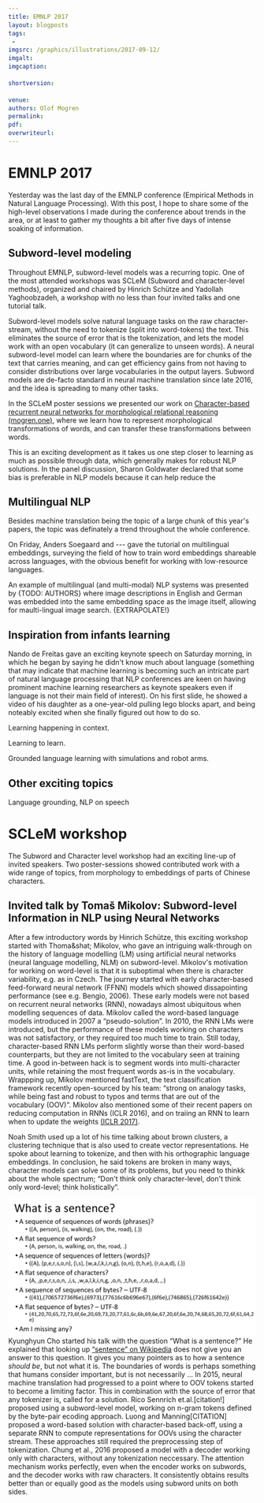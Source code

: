 ```yaml
---
title: EMNLP 2017
layout: blogposts
tags:
 - 
imgsrc: /graphics/illustrations/2017-09-12/
imgalt: 
imgcaption: 

shortversion: 

venue: 
authors: Olof Mogren
permalink:
pdf: 
overwriteurl: 
---
```


# EMNLP 2017

Yesterday was the last day of the EMNLP conference (Empirical Methods in Natural Language Processing).
With this post, I hope to share some of the high-level observations I made during the conference
about trends in the area, or at least to gather my thoughts a bit after five days of intense
soaking of information.

## Subword-level modeling

Throughout EMNLP, subword-level models was a recurring topic. One of the most attended workshops
was SCLeM (Subword and character-level methods), organized and chaired by Hinrich Sch&uuml;tze
and Yadollah Yaghoobzadeh, a workshop with no less than four invited talks and one tutorial talk.

Subword-level models solve natural language tasks on the raw character-stream, without the
need to tokenize (split into word-tokens) the text.
This eliminates the source of error that is the tokenization, and lets the model work
with an open vocabulary (it can generalize to unseen words).
A neural subword-level model can learn where the boundaries are for chunks of
the text that carries meaning, and can get efficiency gains from not having to
consider distributions over large vocabularies in the output layers.
Subword models are de-facto standard in neural machine translation since late 2016,
and the idea is spreading to many other tasks.

In the SCLeM poster sessions we presented our work on
[Character-based recurrent neural networks for morphological relational reasoning (mogren.one)](/publications/2017/character-based/),
where we learn how to represent morphological transformations of words,
and can transfer these transformations between words.

This is an exciting development as it takes us one step closer to learning as
much as possible through data, which generally makes for robust NLP solutions.
In the panel discussion, Sharon Goldwater declared that some bias is preferable in
NLP models because it can help reduce the 

## Multilingual NLP

Besides machine translation being the topic of a large chunk of this year's papers,
the topic was definately a trend throughout the whole conference.

On Friday, Anders Soegaard and --- gave the tutorial on multilingual embeddings,
surveying the field of how to train word embeddings shareable across languages,
with the obvious benefit for working with low-resource languages.

An example of multilingual (and multi-modal) NLP systems was presented by
{TODO: AUTHORS}
where image descriptions in English and German was embedded into the same embedding space
as the image itself, allowing for maulti-lingual image search.
{EXTRAPOLATE!}

## Inspiration from infants learning

Nando de Freitas gave an exciting keynote speech on Saturday morning, in which he began by saying he
didn't know much about language (something that may indicate that machine learning is
becoming such an intricate part of natural language processing that NLP conferences are keen on having
prominent machine learning researchers as keynote speakers even if language is not their main
field of interest). On his first slide, he showed a video of his daughter as a one-year-old
pulling lego blocks apart, and being noteably excited when she finally figured out how to do so.

Learning happening in context.

Learning to learn.

Grounded language learning with simulations and robot arms.

## Other exciting topics

Language grounding, NLP on speech

# SCLeM workshop

The Subword and Character level workshop had an exciting line-up of invited speakers.
Two poster-sessions showed contributed work with a wide range of topics, from
morphology to embeddings of parts of Chinese characters.

## Invited talk by Tomaš Mikolov: Subword-level Information in NLP using Neural Networks

After a few introductory words by Hinrich Sch&uuml;tze,
this exciting workshop started with Thoma&shat; Mikolov, who gave an intriguing 
walk-through
on the history of language modelling (LM) using artificial neural networks
(neural language modelling, NLM) on subword-level.
Mikolov's motivation for working on word-level is that it is suboptimal when there is character
variability, e.g. as in Czech.
The journey started with early character-based feed-forward neural network (FFNN) models
which showed dissapointing performance (see e.g. Bengio, 2006).
These early models were not based on recurrent neural networks (RNN),
nowadays almost ubiquitous when modelling sequences of data.
Mikolov called the word-based language models introduced in 2007 a &ldquo;pseudo-solution&rdquo;.
In 2010, the RNN LMs were introduced, but the performance of these models working on
characters was not satisfactory, or they required too much time to train.
Still today, character-based RNN LMs perform slightly worse than their word-based counterparts,
but they are not limited to the vocabulary seen at training time.
A good in-between hack is to segment words into multi-character units, while retaining
the most frequent words as-is in the vocabulary.
Wrappping up, Mikolov mentioned fastText, the text classification framework recently
open-sourced by his team:
&ldquo;strong on analogy tasks, while being fast and
robust to typos and terms that are out of the vocabulary (OOV)&rdquo;.
Mikolov also mentioned some of their recent papers on reducing computation in RNNs
(ICLR 2016), and on traiing an RNN to learn when to update the weights
[(ICLR 2017)](https://arxiv.org/abs/1611.06188).

Noah Smith used up a lot of his time talking about brown clusters, a clustering technique
that is also used to create vector representations.
He spoke about learning to tokenize, and then with his orthographic
language embeddings.
In conclusion, he said tokens are broken in many ways, character models
can solve some of its problems, but you need to thinkk about the whole spectrum;
&ldquo;Don't think only character-level, don't think only word-level;
think holistically&rdquo;.


![What is a sentence](/graphics/illustrations/2017-09-09/cho---what-is-a-sentence.png)
Kyunghyun Cho started his talk with the question &ldquo;What is a sentence?&rdquo;
He explained that looking up
[&ldquo;sentence&rdquo; on Wikipedia](https://en.wikipedia.org/wiki/Sentence_(linguistics))
does not give you an answer to this question.
It gives you many pointers as to how a sentence *should be*, but not what it is.
The boundaries of words is perhaps something that humans consider important, but
is not necessarily ...
In 2015, neural machine translation had progressed to a point where to OOV tokens
started to become a limiting factor.
This in combination with the source of error
that any tokenizer is, called for a solution.
Rico Sennrich et.al.[citation!] proposed using a subword-level model, working on n-gram tokens
defined by the byte-pair ecoding approach.
Luong and Manning[CITATION] proposed a word-based solution with character-based back-off,
using a separate RNN to compute representations for OOVs using the character stream.
These approaches still required the preprocessing step of tokenization.
Chung et al., 2016 proposed a model with a decoder working only with characters,
without any tokenization neccessary. The attention mechanism works perfectly,
even when the encoder works on subwords, and the decoder works with raw characters.
It consistently obtains results better than or equally good as the models using
subword units on both sides.

